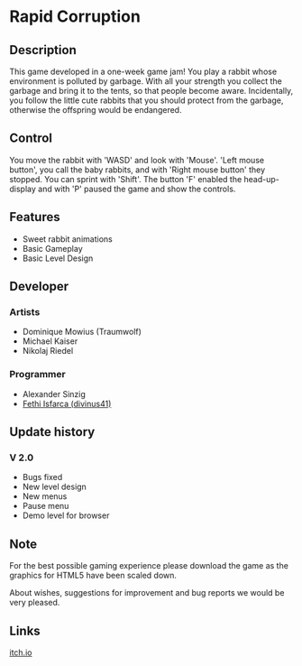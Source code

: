 # Rapid Corruption

## Description

This game developed in a one-week game jam! You play a rabbit whose environment is 
polluted by garbage. With all your strength you collect the garbage and bring it to
the tents, so that people become aware. Incidentally, you follow the little cute 
rabbits that you should protect from the garbage, otherwise the offspring would be 
endangered.

## Control

You move the rabbit with 'WASD' and look with 'Mouse'. 'Left mouse button', you 
call the baby rabbits, and with 'Right mouse button' they stopped. You can sprint 
with 'Shift'. The button 'F' enabled the head-up-display and with 'P' paused the 
game and show the controls.

## Features

* Sweet rabbit animations
* Basic Gameplay
* Basic Level Design

## Developer

### Artists

* Dominique Mowius (Traumwolf)
* Michael Kaiser
* Nikolaj Riedel

### Programmer

* Alexander Sinzig
* [Fethi Isfarca (divinus41)](https://twitter.com/divinus41)

## Update history

### V 2.0

* Bugs fixed
* New level design
* New menus
* Pause menu
* Demo level for browser

## Note

For the best possible gaming experience please download the game as the graphics 
for HTML5 have been scaled down.

About wishes, suggestions for improvement and bug reports we would be very 
pleased.

## Links

[itch.io](https://traumwolf.itch.io/rapid-corruption)